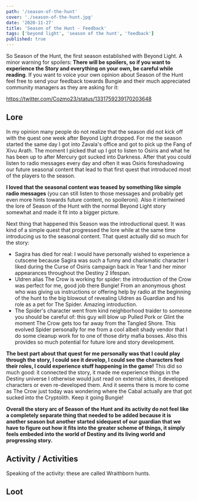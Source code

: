 ```yaml
---
path: '/season-of-the-hunt'
cover: './season-of-the-hunt.jpg'
date: '2020-11-27'
title: 'Season of the Hunt - Feedback'
tags: ['beyond light', 'season of the hunt', 'feedback']
published: true
---
```


So Season of the Hunt, the first season established with Beyond Light. A minor warning for spoilers: **There will be spoilers, so if you want to experience the Story and everything on your own, be careful while reading**. If you want to voice your own opinion about Season of the Hunt feel free to send your feedback towards Bungie and their much appreciated community managers as they are asking for it:

https://twitter.com/Cozmo23/status/1331759239170203648

## Lore

In my opinion many people do not realize that the season did not kick off with the quest one week after Beyond Light dropped. For me the season started the same day I got into Zavala's office and got to pick up the Fang of Xivu Arath. The moment I picked that up I got to listen to Osiris and what he has been up to after Mercury got sucked into Darkness. After that you could listen to radio messages every day and often it was Osiris foreshadowing our future seasonal content that lead to that first quest that introduced most of the players to the season.

**I loved that the seasonal content was teased by something like simple radio messages** (you can still listen to those messages and probably get even more hints towards future content, no spoileroni). Also it intertwined the lore of Season of the Hunt with the normal Beyond Light story somewhat and made it fit into a bigger picture.

Next thing that happened this Season was the introductional quest. It was kind of a simple quest that progressed the lore while at the same time introducing us to the seasonal content. That quest actually did so much for the story:

- Sagira has died for real: I would have personally wished to experience a cutscene because Sagira was such a funny and charismatic character I liked during the Curse of Osiris campaign back in Year 1 and her minor appearances throughout the Destiny 2 lifespan.
- Uldren alias The Crow is working for spider: the introduction of the Crow was perfect for me, good job there Bungie! From an anonymous ghost who was giving us instructions or offering help by radio at the beginning of the hunt to the big blowout of revealing Uldren as Guardian and his role as a pet for The Spider. Amazing introduction.
- The Spider's character went from kind neighborhood traider to someone you should be careful of: this guy will blow up Pulled Pork or Glint the moment The Crow gets too far away from the Tangled Shore. This evolved Spider personally for me from a cool albeit shady vendor that I do some cleanup work for to one of those dirty mafia bosses. Also this provides so much potential for future lore and story development.

**The best part about that quest for me personally was that I could play through the story, I could see it develop, I could see the characters feel their roles, I could experience stuff happening in the game!** This did so much good: it connected the story, it made me experience things in the Destiny universe I otherwise would just read on external sites, it developed characters or even re-developed them. And it seems there is more to come as The Crow just today was wondering where the Cabal actually are that got sucked into the Cryptolith. Keep it going Bungie!

**Overall the story arc of Season of the Hunt and its activity do not feel like a completely separate thing that needed to be added because it is another season but another started sidequest of our guardian that we have to figure out how it fits into the greater scheme of things, it simply feels embeded into the world of Destiny and its living world and progressing story.**

## Activity / Activities

Speaking of the activity: these are called Wraithborn hunts.

## Loot
